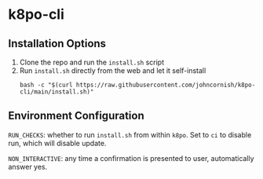 # k8po-cli

## Installation Options

1. Clone the repo and run the `install.sh` script
1. Run `install.sh` directly from the web and let it self-install
    ```
    bash -c "$(curl https://raw.githubusercontent.com/johncornish/k8po-cli/main/install.sh)"

## Environment Configuration

`RUN_CHECKS`: whether to run `install.sh` from within `k8po`.
Set to `ci` to disable run, which will disable update.

`NON_INTERACTIVE`: any time a confirmation is presented to user,
automatically answer yes.
